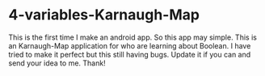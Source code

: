 # 4-variables-Karnaugh-Map
This is the first time I make an android app. So this app may simple.
This is an Karnaugh-Map application for who are learning about Boolean. I have tried to make it perfect but this still having bugs. Update it if you can and send your idea to me. Thank!
